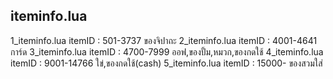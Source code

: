 iteminfo.lua
-
1_iteminfo.lua itemID : 501-3737 ของจิปาถะ
2_iteminfo.lua itemID : 4001-4641 การ์ด
3_iteminfo.lua itemID : 4700-7999 ออฟ,ของปั้ม,หมวก,ของกดใช้
4_iteminfo.lua itemID : 9001-14766 ใข่,ของกดใช้(cash)
5_iteminfo.lua itemID : 15000-  ของสวมใส่